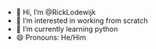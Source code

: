 - 👋 Hi, I’m @RickLodewijk
- 👀 I’m interested in working from scratch
- 🌱 I’m currently learning python
- 😄 Pronouns: He/Him

<!---
RickLodewijk/RickLodewijk is a ✨ special ✨ repository because its `README.md` (this file) appears on your GitHub profile.
You can click the Preview link to take a look at your changes.
--->
